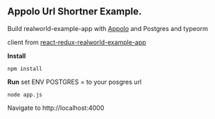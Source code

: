 ## Appolo Url Shortner Example.

Build realworld-example-app  with [Appolo](https://appolojs.com/) and Postgres and typeorm

client from [react-redux-realworld-example-app](https://github.com/gothinkster/react-redux-realworld-example-app) 

**Install**

```
npm install

```

**Run**
set ENV POSTGRES  = to your posgres url

```
node app.js

```

Navigate to http://localhost:4000
